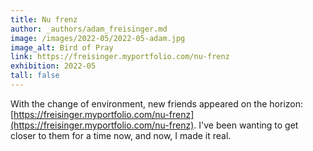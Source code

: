 ```yaml
---
title: Nu frenz
author: _authors/adam_freisinger.md
image: /images/2022-05/2022-05-adam.jpg
image_alt: Bird of Pray
link: https://freisinger.myportfolio.com/nu-frenz
exhibition: 2022-05
tall: false
---
```


With the change of environment, new friends appeared on the horizon: [https://freisinger.myportfolio.com/nu-frenz](https://freisinger.myportfolio.com/nu-frenz). I've been wanting to get closer to them for a time now, and now, I made it real. 